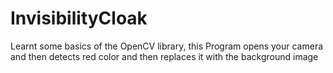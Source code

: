 # InvisibilityCloak
Learnt some basics of the OpenCV library, this Program opens your camera and then detects red color and then replaces it with the background image
